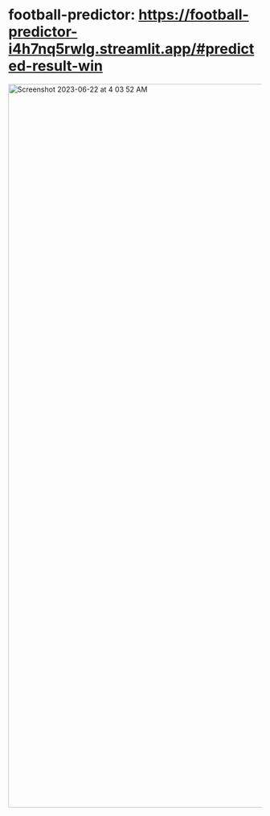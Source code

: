 # football-predictor: https://football-predictor-i4h7nq5rwlg.streamlit.app/#predicted-result-win

<img width="1440" alt="Screenshot 2023-06-22 at 4 03 52 AM" src="https://github.com/AyushGupta235/football-predictor/assets/64430119/28d952e2-d075-422d-9224-a48d59eacc22">
